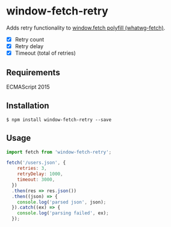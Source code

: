 # window-fetch-retry

Adds retry functionality to [window.fetch polyfill (whatwg-fetch)](https://github.com/github/fetch).

- [x] Retry count
- [x] Retry delay
- [x] Timeout (total of retries)

## Requirements

ECMAScript 2015

## Installation

```
$ npm install window-fetch-retry --save
```

## Usage

```js
import fetch from 'window-fetch-retry';
```

```js
fetch('/users.json', {
    retries: 3,
    retryDelay: 1000,
    timeout: 3000,
  })
  .then(res => res.json())
  .then((json) => {
    console.log('parsed json', json);
  }).catch((ex) => {
    console.log('parsing failed', ex);
  });
```

